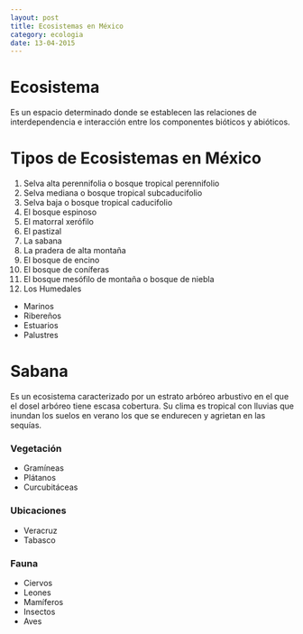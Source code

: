 ```yaml
---
layout: post
title: Ecosistemas en México
category: ecologia
date: 13-04-2015
---
```


# Ecosistema 

Es un espacio determinado donde se establecen las relaciones de interdependencia e interacción entre los componentes bióticos y abióticos.

# Tipos de Ecosistemas en México

1. Selva alta perennifolia o bosque tropical perennifolio
2. Selva mediana o bosque tropical subcaducifolio
3. Selva baja o bosque tropical caducifolio 
4. El bosque espinoso
5. El matorral xerófilo
6. El pastizal 
7. La sabana
8. La pradera de alta montaña 
9. El bosque de encino
10. El bosque de coníferas
11. El bosque mesófilo de montaña o bosque de niebla
12. Los Humedales
  * Marinos
  * Ribereños
  * Estuarios
  * Palustres

# Sabana 

Es un ecosistema caracterizado por un estrato arbóreo arbustivo en el que el dosel arbóreo tiene escasa cobertura. Su clima es tropical con lluvias que inundan los suelos en verano los que se endurecen y agrietan en las sequías.

### Vegetación 
 
* Gramíneas 
* Plátanos 
* Curcubitáceas 

### Ubicaciones

* Veracruz
* Tabasco

### Fauna

* Ciervos
* Leones
* Mamíferos 
* Insectos
* Aves
